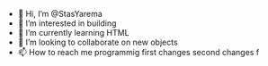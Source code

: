 - 👋 Hi, I’m @StasYarema
- 👀 I’m interested in building 
- 🌱 I’m currently learning HTML
- 💞️ I’m looking to collaborate on new objects
- 📫 How to reach me programmig
first changes
second changes f
 